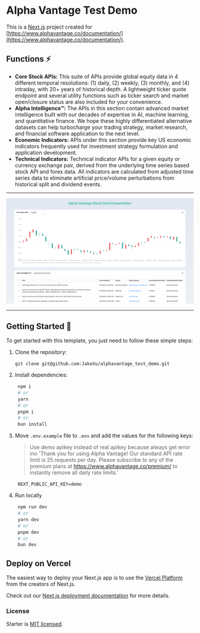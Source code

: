 # Alpha Vantage Test Demo

This is a [Next.js](https://nextjs.org/) project created for [https://www.alphavantage.co/documentation/](https://www.alphavantage.co/documentation/).

## Functions ⚡

- **Core Stock APIs:** This suite of APIs provide global equity data in 4 different temporal resolutions: (1) daily, (2) weekly, (3) monthly, and (4) intraday, with 20+ years of historical depth. A lightweight ticker quote endpoint and several utility functions such as ticker search and market open/closure status are also included for your convenience.
- **Alpha Intelligence™:** The APIs in this section contain advanced market intelligence built with our decades of expertise in AI, machine learning, and quantitative finance. We hope these highly differentiated alternative datasets can help turbocharge your trading strategy, market research, and financial software application to the next level.
- **Economic Indicators:** APIs under this section provide key US economic indicators frequently used for investment strategy formulation and application development.
- **Technical Indicators:** Technical indicator APIs for a given equity or currency exchange pair, derived from the underlying time series based stock API and forex data. All indicators are calculated from adjusted time series data to eliminate artificial price/volume perturbations from historical split and dividend events.
---

![Screenshot](./public/assets/screenshots/homepage.png)

---

## Getting Started 🤔

To get started with this template, you just need to follow these simple steps:

1. Clone the repository:

   ```
   git clone git@github.com:JakeXu/alphavantage_test_demo.git
   ```

2. Install dependencies:

   ```bash
    npm i
    # or
    yarn
    # or
    pnpm i
    # or
    bun install
    ```

3. Move `.env.example` file to `.env` and add the values for the following keys:
   > Use demo apikey instead of real apikey because always get error ino 'Thank you for using Alpha Vantage! Our standard API rate limit is 25 requests per day. Please subscribe to any of the premium plans at https://www.alphavantage.co/premium/ to instantly remove all daily rate limits.'
   
   ```dotenv
    NEXT_PUBLIC_API_KEY=demo
   ```

4. Run locally

   ```bash
    npm run dev
    # or
    yarn dev
    # or
    pnpm dev
    # or
    bun dev
    ```

## Deploy on Vercel

The easiest way to deploy your Next.js app is to use the [Vercel Platform](https://vercel.com/new?utm_medium=default-template&filter=next.js&utm_source=create-next-app&utm_campaign=create-next-app-readme) from the creators of Next.js.

Check out our [Next.js deployment documentation](https://nextjs.org/docs/deployment) for more details.


### License

Starter is [MIT licensed](./LICENSE).
